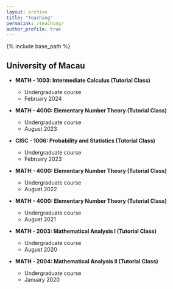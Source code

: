 ```yaml
---
layout: archive
title: "Teaching"
permalink: /teaching/
author_profile: true
---
```

{% include base_path %}

## University of Macau

* **MATH - 1003: Intermediate Calculus (Tutorial Class)**

  * Undergraduate course
  * February 2024
* **MATH - 4000: Elementary Number Theory (Tutorial Class)**

  * Undergraduate course
  * August 2023
* **CISC - 1006: Probability and Statistics (Tutorial Class)**

  * Undergraduate course
  * February 2023
* **MATH - 4000: Elementary Number Theory (Tutorial Class)**

  * Undergraduate course
  * August 2022
* **MATH - 4000: Elementary Number Theory (Tutorial Class)**

  * Undergraduate course
  * August 2021
* **MATH - 2003: Mathematical Analysis I (Tutorial Class)**

  * Undergraduate course
  * August 2020
* **MATH - 2004: Mathematical Analysis II (Tutorial Class)**

  * Undergraduate course
  * January 2020

<!-- Add more teaching entries as needed -->
